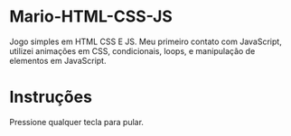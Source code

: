 # Mario-HTML-CSS-JS
Jogo simples em HTML CSS E JS.
Meu primeiro contato com JavaScript, utilizei animações em CSS, condicionais, loops,  e manipulação de elementos em JavaScript.

# Instruções
Pressione qualquer tecla para pular.
